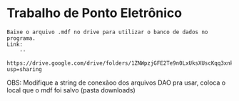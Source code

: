 # Trabalho de Ponto Eletrônico
    
    Baixe o arquivo .mdf no drive para utilizar o banco de dados no programa.
    Link:
        -- 
        https://drive.google.com/drive/folders/1ZNWpzjGFE2Te9n0LxUksXUscKqq3xnkT?usp=sharing
   
   OBS: Modifique a string de conexãoo dos arquivos DAO pra usar, coloca o local que o mdf foi salvo (pasta downloads)   
